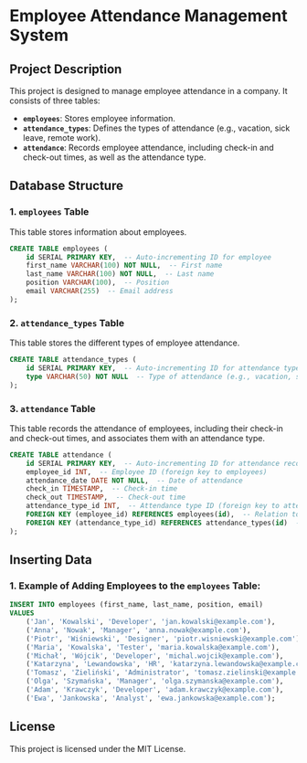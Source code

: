# Employee Attendance Management System

## Project Description
This project is designed to manage employee attendance in a company. It consists of three tables:
- **`employees`**: Stores employee information.
- **`attendance_types`**: Defines the types of attendance (e.g., vacation, sick leave, remote work).
- **`attendance`**: Records employee attendance, including check-in and check-out times, as well as the attendance type.

## Database Structure

### 1. `employees` Table
This table stores information about employees.

```sql
CREATE TABLE employees (
    id SERIAL PRIMARY KEY,  -- Auto-incrementing ID for employee
    first_name VARCHAR(100) NOT NULL,  -- First name
    last_name VARCHAR(100) NOT NULL,  -- Last name
    position VARCHAR(100),  -- Position
    email VARCHAR(255)  -- Email address
);
```

### 2. `attendance_types` Table
This table stores the different types of employee attendance.


```sql
CREATE TABLE attendance_types (
    id SERIAL PRIMARY KEY,  -- Auto-incrementing ID for attendance type
    type VARCHAR(50) NOT NULL  -- Type of attendance (e.g., vacation, sick leave)
);
```

### 3. `attendance` Table
This table records the attendance of employees, including their check-in and check-out times, and associates them with an attendance type.

```sql
CREATE TABLE attendance (
    id SERIAL PRIMARY KEY,  -- Auto-incrementing ID for attendance record
    employee_id INT,  -- Employee ID (foreign key to employees)
    attendance_date DATE NOT NULL,  -- Date of attendance
    check_in TIMESTAMP,  -- Check-in time
    check_out TIMESTAMP,  -- Check-out time
    attendance_type_id INT,  -- Attendance type ID (foreign key to attendance_types)
    FOREIGN KEY (employee_id) REFERENCES employees(id),  -- Relation to employees table
    FOREIGN KEY (attendance_type_id) REFERENCES attendance_types(id)  -- Relation to attendance_types table
);
```

## Inserting Data
### 1. Example of Adding Employees to the `employees` Table:
```sql
INSERT INTO employees (first_name, last_name, position, email)
VALUES
    ('Jan', 'Kowalski', 'Developer', 'jan.kowalski@example.com'),
    ('Anna', 'Nowak', 'Manager', 'anna.nowak@example.com'),
    ('Piotr', 'Wiśniewski', 'Designer', 'piotr.wisniewski@example.com'),
    ('Maria', 'Kowalska', 'Tester', 'maria.kowalska@example.com'),
    ('Michał', 'Wójcik', 'Developer', 'michal.wojcik@example.com'),
    ('Katarzyna', 'Lewandowska', 'HR', 'katarzyna.lewandowska@example.com'),
    ('Tomasz', 'Zieliński', 'Administrator', 'tomasz.zielinski@example.com'),
    ('Olga', 'Szymańska', 'Manager', 'olga.szymanska@example.com'),
    ('Adam', 'Krawczyk', 'Developer', 'adam.krawczyk@example.com'),
    ('Ewa', 'Jankowska', 'Analyst', 'ewa.jankowska@example.com');
```

## License
This project is licensed under the MIT License.

